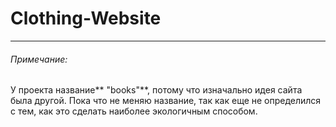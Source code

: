 # Clothing-Website

---
###### Примечание:
У проекта название** "books"**, потому что изначально идея сайта была другой. Пока что не меняю название, так как еще не определился с тем, как это сделать наиболее экологичным способом.

